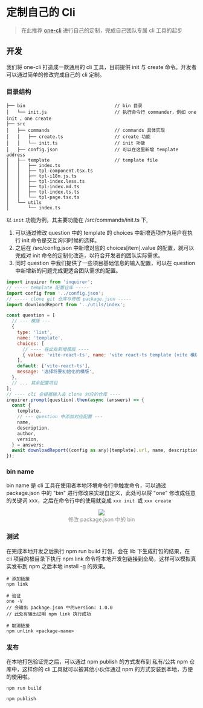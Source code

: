 # 定制自己的 Cli

> 在此推荐 [one-cli](https://github.com/developer-once/one-cli) 进行自己的定制，完成自己团队专属 cli 工具的起步


## 开发

我们将 one-cli 打造成一款通用的 cli 工具，目前提供 init 与 create 命令。开发者可以通过简单的修改完成自己的 cli 定制。

###  目录结构

```
├── bin                                 // bin 目录
│   └── init.js                         // 执行命令行 commander，例如 one init 、one create
├── src
│   ├── commands                        // commands 具体实现
│   │   ├── create.ts                   // create 功能
│   │   └── init.ts                     // init 功能
│   ├── config.json                     // 可以在这里新增 template address
│   ├── template                        // template file
│   │   ├── index.ts
│   │   ├── tpl-component.tsx.ts
│   │   ├── tpl-i18n.js.ts
│   │   ├── tpl-index.less.ts
│   │   ├── tpl-index.md.ts
│   │   ├── tpl-index.ts.ts
│   │   └── tpl-page.tsx.ts
│   └── utils
│       └── index.ts
```

以 `init` 功能为例，其主要功能在 /src/commands/init.ts 下,

1. 可以通过修改 question 中的 template 的 choices 中新增选项作为用户在执行 init 命令是交互询问时候的选择。
2. 之后在 /src/config.json 中新增对应的 choices[item].value 的配置，就可以完成对 init 命令的定制化改造，以符合开发者的团队实际需求。
3. 同时 question 中我们提供了一些项目基础信息的输入配置，可以在 question 中新增新的问题完成更适合团队需求的配置。

```js
import inquirer from 'inquirer';
// ----- template 配置仓库 -----
import config from '../config.json';
// ----- clone git 仓库与修改 package.json -----
import downloadReport from '../utils/index';

const question = [
  // --- 模版 ---
  {
    type: 'list',
    name: 'template',
    choices: [
      // ---- 在此处新增模版 ----
      { value: 'vite-react-ts', name: 'vite react-ts template (vite 模版)' },
    ],
    default: ['vite-react-ts'],
    message: '选择将要初始化的模版',
  },
  // ... 其余配置项目
];
// ---- cli 会根据输入去 clone 对应的仓库 ----
inquirer.prompt(question).then(async (answers) => {
  const {
    template,
    // --- question 中添加对应配置 ---
    name,
    description,
    author,
    version,
  } = answers;
  await downloadReport((config as any)[template].url, name, description, author, version);
});


```

### bin name

bin name 是 cli 工具在使用者本地环境命令行中触发命令，可以通过 package.json 中的 "bin" 进行修改来实现自定义，此处可以将 "one" 修改成任意的关键词 xxx，之后在命令行中的使用就变成 `xxx init `或 `xxx create`

<div style="text-align: center; color: #8A8F8D;">
  <img  src="https://cdn.dev-one.cn/bin-name.png?imageMogr2/thumbnail/400x400"/>
  <div>修改 package.json 中的 bin</div>
</div>



### 测试

在完成本地开发之后执行 npm run build 打包，会在 lib 下生成打包的结果，在 cli 项目的根目录下执行 npm link 命令将本地开发包链接到全局，这样可以模拟真实发布到 npm 之后本地 install -g 的效果。

```
# 添加链接
npm link

# 验证
one -V
// 会输出 package.json 中的version: 1.0.0
// 此处有输出证明 npm link 执行成功

# 取消链接
npm unlink <package-name>
```

### 发布

在本地打包验证完之后，可以通过 npm publish 的方式发布到 私有/公共 npm 仓库中，这样你的 cli 工具就可以被其他小伙伴通过 npm 的方式安装到本地，方便的使用啦。

```
npm run build

npm publish
```
